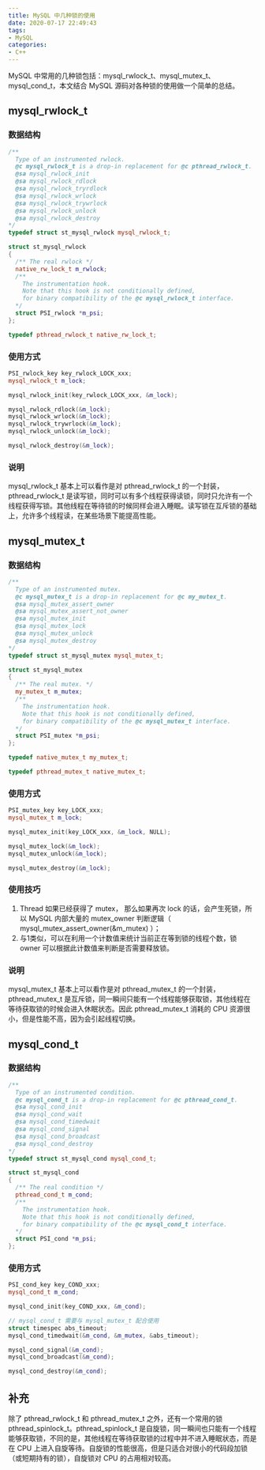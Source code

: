 ```yaml
---
title: MySQL 中几种锁的使用
date: 2020-07-17 22:49:43
tags:
- MySQL
categories: 
- C++
---
```


MySQL 中常用的几种锁包括：mysql_rwlock_t、mysql_mutex_t、mysql_cond_t，本文结合 MySQL 源码对各种锁的使用做一个简单的总结。

<!-- more -->

## mysql_rwlock_t

### 数据结构

```c++
/**
  Type of an instrumented rwlock.
  @c mysql_rwlock_t is a drop-in replacement for @c pthread_rwlock_t.
  @sa mysql_rwlock_init
  @sa mysql_rwlock_rdlock
  @sa mysql_rwlock_tryrdlock
  @sa mysql_rwlock_wrlock
  @sa mysql_rwlock_trywrlock
  @sa mysql_rwlock_unlock
  @sa mysql_rwlock_destroy
*/
typedef struct st_mysql_rwlock mysql_rwlock_t;

struct st_mysql_rwlock
{
  /** The real rwlock */
  native_rw_lock_t m_rwlock;
  /**
    The instrumentation hook.
    Note that this hook is not conditionally defined,
    for binary compatibility of the @c mysql_rwlock_t interface.
  */
  struct PSI_rwlock *m_psi;
};

typedef pthread_rwlock_t native_rw_lock_t;
```

### 使用方式

```c++
PSI_rwlock_key key_rwlock_LOCK_xxx;
mysql_rwlock_t m_lock;

mysql_rwlock_init(key_rwlock_LOCK_xxx, &m_lock);

mysql_rwlock_rdlock(&m_lock);
mysql_rwlock_wrlock(&m_lock);
mysql_rwlock_trywrlock(&m_lock);
mysql_rwlock_unlock(&m_lock);

mysql_rwlock_destroy(&m_lock);
```

### 说明

mysql_rwlock_t 基本上可以看作是对 pthread_rwlock_t 的一个封装，pthread_rwlock_t 是读写锁，同时可以有多个线程获得读锁，同时只允许有一个线程获得写锁。其他线程在等待锁的时候同样会进入睡眠。读写锁在互斥锁的基础上，允许多个线程读，在某些场景下能提高性能。

## mysql_mutex_t

### 数据结构

```c++
/**
  Type of an instrumented mutex.
  @c mysql_mutex_t is a drop-in replacement for @c my_mutex_t.
  @sa mysql_mutex_assert_owner
  @sa mysql_mutex_assert_not_owner
  @sa mysql_mutex_init
  @sa mysql_mutex_lock
  @sa mysql_mutex_unlock
  @sa mysql_mutex_destroy
*/
typedef struct st_mysql_mutex mysql_mutex_t;

struct st_mysql_mutex
{
  /** The real mutex. */
  my_mutex_t m_mutex;
  /**
    The instrumentation hook.
    Note that this hook is not conditionally defined,
    for binary compatibility of the @c mysql_mutex_t interface.
  */
  struct PSI_mutex *m_psi;
};

typedef native_mutex_t my_mutex_t;

typedef pthread_mutex_t native_mutex_t;
```

### 使用方式

```c++
PSI_mutex_key key_LOCK_xxx;
mysql_mutex_t m_lock;

mysql_mutex_init(key_LOCK_xxx, &m_lock, NULL);

mysql_mutex_lock(&m_lock);
mysql_mutex_unlock(&m_lock);

mysql_mutex_destroy(&m_lock);
```

### 使用技巧

1. Thread 如果已经获得了 mutex， 那么如果再次 lock 的话，会产生死锁，所以 MySQL 内部大量的 mutex_owner 判断逻辑（ mysql_mutex_assert_owner(&m_mutex) ）；
2. 与1类似，可以在利用一个计数值来统计当前正在等到锁的线程个数，锁 owner 可以根据此计数值来判断是否需要释放锁。

### 说明

mysql_mutex_t 基本上可以看作是对 pthread_mutex_t 的一个封装，pthread_mutex_t 是互斥锁，同一瞬间只能有一个线程能够获取锁，其他线程在等待获取锁的时候会进入休眠状态。因此 pthread_mutex_t 消耗的 CPU 资源很小，但是性能不高，因为会引起线程切换。

## mysql_cond_t

### 数据结构

```c++
/**
  Type of an instrumented condition.
  @c mysql_cond_t is a drop-in replacement for @c pthread_cond_t.
  @sa mysql_cond_init
  @sa mysql_cond_wait
  @sa mysql_cond_timedwait
  @sa mysql_cond_signal
  @sa mysql_cond_broadcast
  @sa mysql_cond_destroy
*/
typedef struct st_mysql_cond mysql_cond_t;

struct st_mysql_cond
{
  /** The real condition */
  pthread_cond_t m_cond;
  /**
    The instrumentation hook.
    Note that this hook is not conditionally defined,
    for binary compatibility of the @c mysql_cond_t interface.
  */
  struct PSI_cond *m_psi;
};
```

### 使用方式

```c++
PSI_cond_key key_COND_xxx;
mysql_cond_t m_cond;

mysql_cond_init(key_COND_xxx, &m_cond);

// mysql_cond_t 需要与 mysql_mutex_t 配合使用
struct timespec abs_timeout;
mysql_cond_timedwait(&m_cond, &m_mutex, &abs_timeout);

mysql_cond_signal(&m_cond);
mysql_cond_broadcast(&m_cond);

mysql_cond_destroy(&m_cond);
```

## 补充

除了 pthread_rwlock_t 和 pthread_mutex_t 之外，还有一个常用的锁 pthread_spinlock_t。pthread_spinlock_t 是自旋锁，同一瞬间也只能有一个线程能够获取锁，不同的是，其他线程在等待获取锁的过程中并不进入睡眠状态，而是在 CPU 上进入自旋等待。自旋锁的性能很高，但是只适合对很小的代码段加锁（或短期持有的锁），自旋锁对 CPU 的占用相对较高。